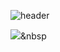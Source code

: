 ![header](https://capsule-render.vercel.app/api?type=waving&color=3C5FCF&fontColor=F1F9FF&height=200&section=header&text=Kim&nbsp;Sang&nbsp;Woo&fontSize=48&fontAlignY=38)

 <img src="https://img.shields.io/badge/java-f16524?style=flat-square&logo=HTML5&logoColor=white"/>&nbsp

